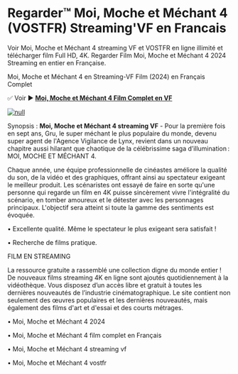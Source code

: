 # Regarder™ Moi, Moche et Méchant 4 (VOSTFR) Streaming'VF en Francais

Voir Moi, Moche et Méchant 4 streaming VF et VOSTFR en ligne illimité et télécharger film Full HD, 4K. Regarder Film Moi, Moche et Méchant 4 2024 Streaming en entier en Française.

Moi, Moche et Méchant 4 en Streaming-VF Film (2024) en Français Complet

✅ Voir ► **[Moi, Moche et Méchant 4 Film Complet en VF](https://popcorn-tv.online/fr/movie/519182/moi-moche-et-mechant-4)**

[![null](https://static.wixstatic.com/media/855a25_043b5abeb4ae4d35ac003198e7fe56ed~mv2.gif)](https://popcorn-tv.online/fr/movie/519182/moi-moche-et-mechant-4)

Synopsis : **Moi, Moche et Méchant 4 streaming VF** - Pour la première fois en sept ans, Gru, le super méchant le plus populaire du monde, devenu super agent de l'Agence Vigilance de Lynx, revient dans un nouveau chapitre aussi hilarant que chaotique de la célébrissime saga d’illumination : MOI, MOCHE ET MÉCHANT 4.

Chaque année, une équipe professionnelle de cinéastes améliore la qualité du son, de la vidéo et des graphiques, offrant ainsi au spectateur exigeant le meilleur produit. Les scénaristes ont essayé de faire en sorte qu'une personne qui regarde un film en 4K puisse sincèrement vivre l'intégralité du scénario, en tomber amoureux et le détester avec les personnages principaux. L'objectif sera atteint si toute la gamme des sentiments est évoquée.

• Excellente qualité. Même le spectateur le plus exigeant sera satisfait !

• Recherche de films pratique.

FILM EN STREAMING

La ressource gratuite a rassemblé une collection digne du monde entier ! De nouveaux films streaming 4K en ligne sont ajoutés quotidiennement à la vidéothèque. Vous disposez d’un accès libre et gratuit à toutes les dernières nouveautés de l’industrie cinématographique. Le site contient non seulement des œuvres populaires et les dernières nouveautés, mais également des films d'art et d'essai et des courts métrages.

• Moi, Moche et Méchant 4 2024

• Moi, Moche et Méchant 4 film complet en Français

• Moi, Moche et Méchant 4 streaming vf

• Moi, Moche et Méchant 4 vostfr
